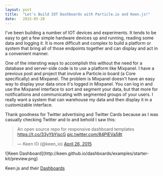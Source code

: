 ```yaml
---
layout: post
title:  "Let's Build IOT Dashboards with Particle.io and Keen.js!"
date:   2015-05-28
---
```


I've been building a number of IOT devices and experiments. It tends to be easy to get a few simple hardware devices up and running, reading some data and logging it. It is more difficult and complex to build a platform or system that bring all of those endpoints together and can display and act in a convenient manner.

One of the intersting ways to accomplish this without the need for a database and server-side code is to use a platform like Mixpanel.
I have a previous post and project that involve a Particle.io board (a Core specifically) and Mixpanel.
The problem is Mixpanel doesn't have an easy way to display your data once it's logged in Mixpanel. You can log in and use the Mixpanel interface to sort and segment your data, but that more for notificaitions and communicating with segmented groups of your users.
I really want a system that can warehouse my data and then display it in a customizable interface.

Thank goodness for Twitter advertising and Twitter Cards because as I was casually checking Twitter and lo and behold I saw this:
<blockquote class="twitter-tweet" lang="en"><p lang="en" dir="ltr">An open source repo for responsive dashboard templates <a href="https://t.co/33yYbYjscG">https://t.co/33yYbYjscG</a> <a href="http://t.co/84PlEVa58t">pic.twitter.com/84PlEVa58t</a></p>&mdash; Keen IO (@keen_io) 
<a href="https://twitter.com/keen_io/status/592463670665355265">April 26, 2015</a></blockquote>
![Keen Dashboard](http://keen.github.io/dashboards/examples/starter-kit/preview.png)

Keen.js and their [Dashboards](http://keen.github.io/dashboards/)
